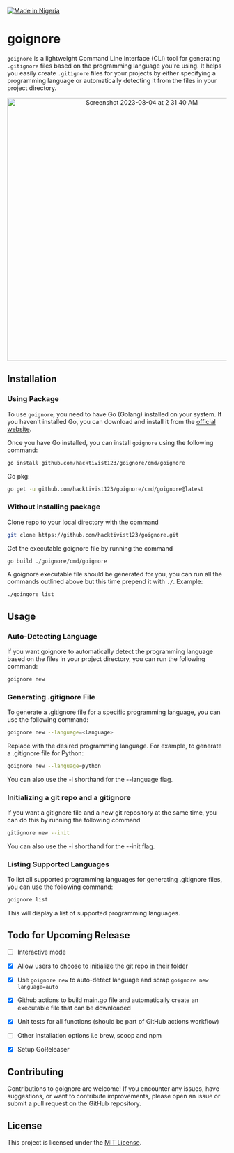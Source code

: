 [![Made in Nigeria](https://img.shields.io/badge/made%20in-nigeria-008751.svg?style=flat-square)](https://github.com/acekyd/made-in-nigeria)

# goignore

`goignore` is a lightweight Command Line Interface (CLI) tool for generating `.gitignore` files based on the programming language you're using. It helps you easily create `.gitignore` files for your projects by either specifying a programming language or automatically detecting it from the files in your project directory.

<div align="center">
<img width="602" alt="Screenshot 2023-08-04 at 2 31 40 AM" src="https://github.com/hacktivist123/goignore/assets/26572907/a1a3115d-8600-4b3b-9ab9-1c34968f59ee">


</div>

## Installation
### Using Package

To use `goignore`, you need to have Go (Golang) installed on your system. If you haven't installed Go, you can download and install it from the [official website](https://golang.org/doc/install).

Once you have Go installed, you can install `goignore` using the following command:

```sh
go install github.com/hacktivist123/goignore/cmd/goignore
```

Go pkg:
```sh
go get -u github.com/hacktivist123/goignore/cmd/goignore@latest
```

### Without installing package
Clone repo to your local directory with the command
```sh
git clone https://github.com/hacktivist123/goignore.git
```
Get the executable goignore file by running the command
```sh
go build ./goignore/cmd/goignore
```
A goignore executable file should be generated for you, you can run all the commands outlined above but this time prepend it with `./`.
Example:
```sh
./goingore list
```

## Usage

### Auto-Detecting Language
If you want goignore to automatically detect the programming language based on the files in your project directory, you can run the following command:

```sh
goignore new
```

### Generating .gitignore File
To generate a .gitignore file for a specific programming language, you can use the following command:

```sh
goignore new --language=<language>
```

Replace <language> with the desired programming language. For example, to generate a .gitignore file for Python:

```sh
goignore new --language=python
```
You can also use the -l shorthand for the --language flag.

### Initializing a git repo and a gitignore
If you want a gitignore file and a new git repository at the same time, you can do this by running the following command

```sh
gitignore new --init
```
You can also use the -i shorthand for the --init flag.
### Listing Supported Languages
To list all supported programming languages for generating .gitignore files, you can use the following command:

```sh
goignore list
````

This will display a list of supported programming languages.

## Todo for Upcoming Release

- [ ] Interactive mode

- [x] Allow users to choose to initialize the git repo in their folder

- [x] Use `goignore new` to auto-detect language and scrap `goignore new language=auto`

- [x] Github actions to build main.go file and automatically create an executable file that can be downloaded

- [x] Unit tests for all functions (should be part of GitHub actions workflow)

- [ ] Other installation options i.e brew, scoop and npm

- [x] Setup GoReleaser

## Contributing
Contributions to goignore are welcome! If you encounter any issues, have suggestions, or want to contribute improvements, please open an issue or submit a pull request on the GitHub repository.

## License
This project is licensed under the [MIT License](/LICENSE).
